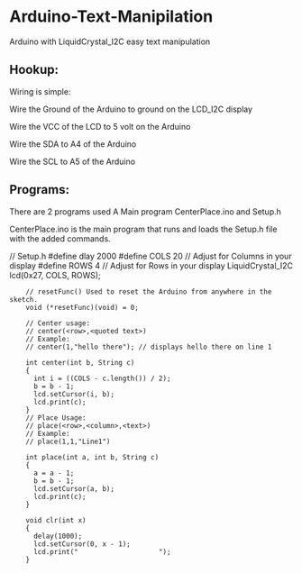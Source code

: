 # Arduino-Text-Manipilation
Arduino with LiquidCrystal_I2C easy text manipulation

## Hookup:
Wiring is simple:

Wire the Ground of the Arduino to ground on the LCD_I2C display

Wire the VCC of the LCD to 5 volt on the Arduino

Wire the SDA to A4 of the Arduino

Wire the SCL to A5 of the Arduino


## Programs:
There are 2 programs used A Main program CenterPlace.ino and Setup.h

CenterPlace.ino is the main program that runs and loads the Setup.h file with the added commands.

// Setup.h
#define dlay 2000
#define COLS 20 // Adjust for Columns in your display
#define ROWS 4  // Adjust for Rows in your display
LiquidCrystal_I2C lcd(0x27, COLS, ROWS);

        // resetFunc() Used to reset the Arduino from anywhere in the sketch.
        void (*resetFunc)(void) = 0;

        // Center usage:
        // center(<row>,<quoted text>)
        // Example:
        // center(1,"hello there"); // displays hello there on line 1

        int center(int b, String c)
        {
          int i = ((COLS - c.length()) / 2);
          b = b - 1;
          lcd.setCursor(i, b);
          lcd.print(c);
        }
        // Place Usage:
        // place(<row>,<column>,<text>)
        // Example:
        // place(1,1,"Line1")

        int place(int a, int b, String c)
        {
          a = a - 1;
          b = b - 1;
          lcd.setCursor(a, b);
          lcd.print(c);
        }

        void clr(int x)
        {
          delay(1000);
          lcd.setCursor(0, x - 1);
          lcd.print("                    ");
        }
